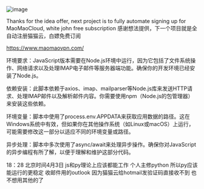 ![image](https://github.com/dayumsista/MaoMaoCloud/assets/147481512/58272668-daf3-4809-a5d8-231d3321eef5)


Thanks for the idea offer, next project is to fully automate signing up for MaoMaoCloud, white john free subscription
感谢想法提供，下一个项目就是全自动注册猫猫云，白嫖免费订阅


https://www.maomaovpn.com/

环境要求：JavaScript版本需要在Node.js环境中运行，因为它包括了文件系统操作、网络请求以及处理IMAP电子邮件等服务器端功能。确保你的开发环境已经安装了Node.js。

依赖安装：此脚本依赖于axios、imap、mailparser等Node.js库来发送HTTP请求、处理IMAP邮件以及解析邮件内容。你需要使用npm（Node.js的包管理器）来安装这些依赖。

环境变量：脚本中使用了process.env.APPDATA来获取应用数据的路径。这在Windows系统中有效，但如果你在其他操作系统（如Linux或macOS）上运行，可能需要修改这一部分以适应不同的环境变量或路径。

异步处理：脚本中多次使用了async/await来处理异步操作。确保你对JavaScript的异步编程有所了解，以便于理解和维护这部分代码。


18：28 北京时间4月3日
js和py理论上应该都能工作 个人主修python 所以py应该能运行的更稳定 收邮件用的outlook 因为猫猫云给hotmail发验证码直接收不到 也不想用其他的了
